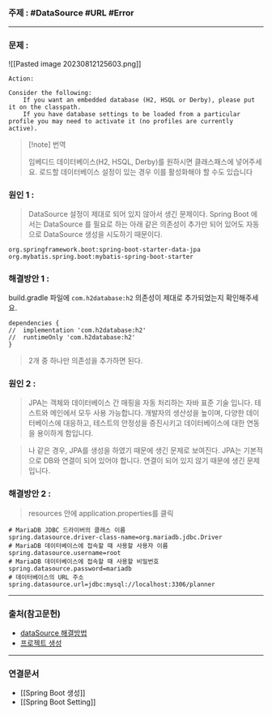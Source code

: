 ### 주제 : #DataSource #URL #Error

___

### 문제 : 

![[Pasted image 20230812125603.png]]

```
Action:

Consider the following:
	If you want an embedded database (H2, HSQL or Derby), please put it on the classpath.
	If you have database settings to be loaded from a particular profile you may need to activate it (no profiles are currently active).
```

>[!note] 번역
>
> 임베디드 데이터베이스(H2, HSQL, Derby)를 원하시면 클래스패스에 넣어주세요.
> 로드할 데이터베이스 설정이 있는 경우 이를 활성화해야 할 수도 있습니다

### 원인 1 : 

> DataSource 설정이 제대로 되어 있지 않아서 생긴 문제이다.
> Spring Boot 에서는 DataSource 를 필요로 하는 아래 같은 의존성이 추가만 되어 있어도
> 자동으로 DataSource 생성을 시도하기 때문이다.

```
org.springframework.boot:spring-boot-starter-data-jpa
org.mybatis.spring.boot:mybatis-spring-boot-starter
```

### 해결방안 1 : 

build.gradle 파일에 `com.h2database:h2` 의존성이 제대로 추가되었는지 확인해주세요.

```
dependencies {
//	implementation 'com.h2database:h2'  
//	runtimeOnly 'com.h2database:h2'
}
```

> 2개 중 하나만 의존성을 추가하면 된다.

### 원인 2 : 

> JPA는 객체와 데이터베이스 간 매핑을 자동 처리하는 자바 표준 기술 입니다.
> 테스트와 메인에서 모두 사용 가능합니다.
> 개발자의 생산성을 높이며, 다양한 데이터베이스에 대응하고, 테스트의 안정성을 증진시키고 데이터베이스에 대한 연동을 용이하게 함입니다.

> 나 같은 경우, JPA를 생성을 하였기 때문에 생긴 문제로 보여진다.
> JPA는 기본적으로 DB와 연결이 되어 있어야 합니다.
> 연결이 되어 있지 않기 때문에 생긴 문제입니다.

### 해결방안 2 : 

> resources 안에 application.properties를 클릭

```
# MariaDB JDBC 드라이버의 클래스 이름
spring.datasource.driver-class-name=org.mariadb.jdbc.Driver  
# MariaDB 데이터베이스에 접속할 때 사용할 사용자 이름
spring.datasource.username=root  
# MariaDB 데이터베이스에 접속할 때 사용할 비밀번호
spring.datasource.password=mariadb  
# 데이터베이스의 URL 주소
spring.datasource.url=jdbc:mysql://localhost:3306/planner
```

___

### 출처(참고문헌)

- [dataSource 해결방법](https://findmypiece.tistory.com/61)
- [프로젝트 생성](https://www.youtube.com/watch?v=6CJ6akFElPc&list=PLZzruF3-_clsWF2aULPsUPomgolJ-idGJ&index=5)


___

### 연결문서

- [[Spring Boot 생성]]
- [[Spring Boot Setting]]

